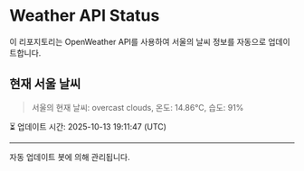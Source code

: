 
# Weather API Status

이 리포지토리는 OpenWeather API를 사용하여 서울의 날씨 정보를 자동으로 업데이트합니다.

## 현재 서울 날씨
> 서울의 현재 날씨: overcast clouds, 온도: 14.86°C, 습도: 91%

⏳ 업데이트 시간: 2025-10-13 19:11:47 (UTC)

---
자동 업데이트 봇에 의해 관리됩니다.

